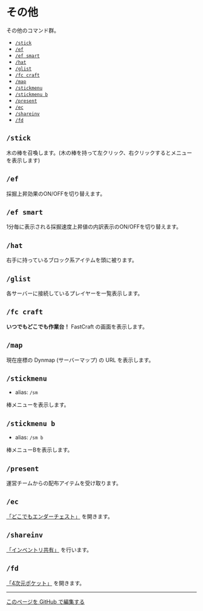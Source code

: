 # その他

その他のコマンド群。

- [`/stick`](#stick)
- [`/ef`](#ef)
- [`/ef smart`](#ef-smart)
- [`/hat`](#hat)
- [`/glist`](#glist)
- [`/fc craft`](#fc-craft)
- [`/map`](#map)
- [`/stickmenu`](#stickmenu)
- [`/stickmenu b`](#stickmenu-b)
- [`/present`](#present)
- [`/ec`](#ec)
- [`/shareinv`](#shareinv)
- [`/fd`](#fd)

## `/stick`

木の棒を召喚します。(木の棒を持って左クリック、右クリックするとメニューを表示します)

## `/ef`

採掘上昇効果のON/OFFを切り替えます。

## `/ef smart`

1分毎に表示される採掘速度上昇値の内訳表示のON/OFFを切り替えます。

## `/hat`

右手に持っているブロック系アイテムを頭に被ります。

## `/glist`

各サーバーに接続しているプレイヤーを一覧表示します。

## `/fc craft`

**いつでもどこでも作業台！** FastCraft の画面を表示します。

## `/map`

現在座標の Dynmap (サーバーマップ) の URL を表示します。

## `/stickmenu`

- alias: `/sm`

棒メニューを表示します。

## `/stickmenu b`

- alias: `/sm b`

棒メニューBを表示します。

## `/present`

運営チームからの配布アイテムを受け取ります。

## `/ec`

[「どこでもエンダーチェスト」][other-function] を開きます。

## `/shareinv`

[「インベントリ共有」][other-function] を行います。

## `/fd`

[​「4次元ポケット」][other-function] を開きます。

[other-function]: https://www.seichi.network/otherfuncs

----

[このページを GitHub で編集する](https://github.com/GiganticMinecraft/CommandReference/edit/main/src/player/other.md)
